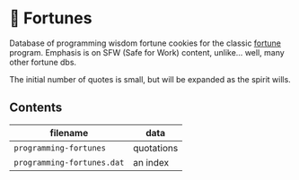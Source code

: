 # 🥠 Fortunes

Database of programming wisdom fortune cookies for the classic [fortune](https://en.wikipedia.org/wiki/Fortune_(Unix)) program. Emphasis is on SFW (Safe for Work) content, unlike… well, many other fortune dbs.

The initial number of quotes is small, but will be expanded as the spirit wills.

## Contents

filename | data
---|---
`programming-fortunes` | quotations
`programming-fortunes.dat` | an index
